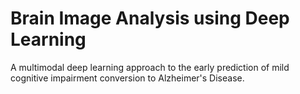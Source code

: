 # Brain Image Analysis using Deep Learning
A multimodal deep learning approach to the early prediction of mild cognitive impairment conversion to Alzheimer's Disease.
